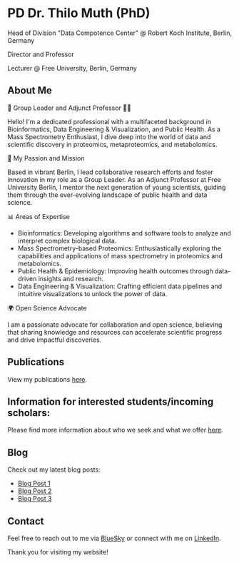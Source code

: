 # PD Dr. Thilo Muth (PhD)

Head of Division "Data Compotence Center" @ Robert Koch Institute, Berlin, Germany

Director and Professor

Lecturer @ Free University, Berlin, Germany

## About Me
🌟 Group Leader and Adjunct Professor 🧑‍🏫

Hello! I'm a dedicated professional with a multifaceted background in Bioinformatics, Data Engineering & Visualization, and Public Health. As a Mass Spectrometry Enthusiast, I dive deep into the world of data and scientific discovery in proteomics, metaproteomics, and metabolomics.

🔬 My Passion and Mission

Based in vibrant Berlin, I lead collaborative research efforts and foster innovation in my role as a Group Leader. As an Adjunct Professor at Free University Berlin, I mentor the next generation of young scientists, guiding them through the ever-evolving landscape of public health and data science.

📊 Areas of Expertise
- Bioinformatics: Developing algorithms and software tools to analyze and interpret complex biological data.
- Mass Spectrometry-based Proteomics: Enthusiastically exploring the capabilities and applications of mass spectrometry in proteomics and metabolomics.
- Public Health & Epidemiology: Improving health outcomes through data-driven insights and research.
- Data Engineering & Visualization: Crafting efficient data pipelines and intuitive visualizations to unlock the power of data.

🌍 Open Science Advocate

I am a passionate advocate for collaboration and open science, believing that sharing knowledge and resources can accelerate scientific progress and drive impactful discoveries.

## Publications
View my publications [here](publications.md).

## Information for interested students/incoming scholars:
Please find more information about who we seek and what we offer [here](students.md).

## Blog
Check out my latest blog posts:
- [Blog Post 1](link-to-blog-post-1)
- [Blog Post 2](link-to-blog-post-2)
- [Blog Post 3](link-to-blog-post-3)

## Contact
Feel free to reach out to me via [BlueSky](https://bsky.app/profile/drmuth.bsky.social)
or connect with me on [LinkedIn](https://de.linkedin.com/in/thilo-muth-18353319a).

Thank you for visiting my website!
